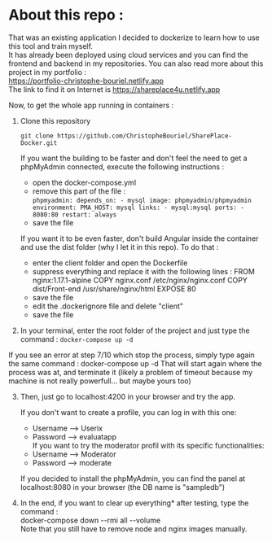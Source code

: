 # About this repo :
That was an existing application I decided to dockerize to learn how to use this tool and train myself.  
It has already been deployed using cloud services and you can find the frontend and backend in my repositories. 
You can also read more about this project in my portfolio :  
https://portfolio-christophe-bouriel.netlify.app  
The link to find it on Internet is https://shareplace4u.netlify.app

Now, to get the whole app running in containers :

1. Clone this repository

	`git clone https://github.com/ChristopheBouriel/SharePlace-Docker.git`

	If you want the building to be faster and don't feel the need to get a phpMyAdmin connected, execute the 	following instructions :  
	* open the docker-compose.yml
	* remove this part of the file :  
		`phpmyadmin:
    		  depends_on:
		    - mysql
    		  image: phpmyadmin/phpmyadmin
    		  environment:
      		    PMA_HOST: mysql
		  links:
 		    - mysql:mysql
  		  ports:
   		    - 8080:80
    		  restart: always`
	* save the file

	If you want it to be even faster, don't build Angular inside the container and use the dist folder (why I 	let it in this repo). To do that :  
	* enter the client folder and open the Dockerfile
	* suppress everything and replace it with the following lines :
		FROM nginx:1.17.1-alpine
		COPY nginx.conf /etc/nginx/nginx.conf
		COPY dist/Front-end /usr/share/nginx/html
		EXPOSE 80
	* save the file
	* edit the .dockerignore file and delete "client"
	* save the file

2. In your terminal, enter the root folder of the project and just type the command :
`docker-compose up -d`

If you see an error at step 7/10 which stop the process, simply type again the same command : 
	docker-compose up -d
	That will start again where the process was at, and terminate it (likely a problem of timeout because my 	machine is not really powerfull... but maybe yours too)

3. Then, just go to localhost:4200 in your browser and try the app.

	If you don't want to create a profile, you can log in with this one:  
	* Username --> Userix  
	* Password --> evaluatapp  
	If you want to try the moderator profil with its specific functionalities:  
	* Username --> Moderator  
	* Password --> moderate  

	If you decided to install the phpMyAdmin, you can find the panel at localhost:8080 in your browser (the DB 	name is "sampledb")

4. In the end, if you want to clear up everything* after testing, type the command :  
	docker-compose down --rmi all --volume  
	Note that you still have to remove node and nginx images manually.
